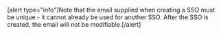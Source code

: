 [alert type="info"]Note that the email supplied when creating a SSO must be unique - it cannot already be used for another SSO. After the SSO is created, the email will not be modifiable.[/alert]